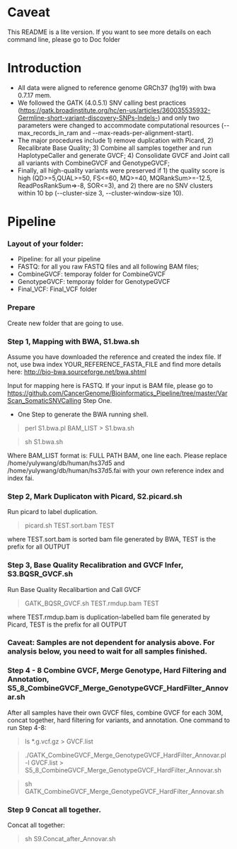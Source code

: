 # Caveat

  This README is a lite version. If you want to see more details on each command line, please go to Doc folder

# Introduction
- All data were aligned to reference genome GRCh37 (hg19) with bwa 0.7.17 mem. <br>
- We followed the GATK (4.0.5.1) SNV calling best practices (https://gatk.broadinstitute.org/hc/en-us/articles/360035535932-Germline-short-variant-discovery-SNPs-Indels-) and only two parameters were changed to accommodate computational resources (--max_records_in_ram and --max-reads-per-alignment-start). <br>
- The major procedures include 1) remove duplication with Picard, 2) Recalibrate Base Quality; 3) Combine all samples together and run HaplotypeCaller and generate GVCF; 4) Consolidate GVCF and Joint call all variants with CombineGVCF and GenotypeGVCF; <br>
- Finally, all high-quality variants were preserved if 1) the quality score is high (QD>=5,QUAL>=50, FS<=60, MQ>=40, MQRankSum>=-12.5, ReadPosRankSum=>-8, SOR<=3),  and 2) there are no SNV clusters within 10 bp (--cluster-size 3, --cluster-window-size 10). 

# Pipeline
### Layout of your folder:
- Pipeline: for all your pipeline
- FASTQ: for all you raw FASTQ files and all following BAM files;
- CombineGVCF: temporay folder for CombineGVCF 
- GenotypeGVCF: temporay folder for GenotypeGVCF
- Final_VCF:  Final_VCF folder

### Prepare

Create new folder that are going to use. 

### Step 1, Mapping with BWA, S1.bwa.sh
Assume you have downloaded the reference and created the index file. If not, use bwa index YOUR_REFERENCE_FASTA_FILE and find more details here: http://bio-bwa.sourceforge.net/bwa.shtml

Input for mapping here is FASTQ. If your input is BAM file, please go to https://github.com/CancerGenome/Bioinformatics_Pipeline/tree/master/VarScan_SomaticSNVCalling Step One.

- One Step to generate the BWA running shell.

> perl S1.bwa.pl BAM_LIST > S1.bwa.sh

> sh S1.bwa.sh 

Where BAM_LIST format is: FULL PATH BAM, one line each. 
Please replace /home/yulywang/db/human/hs37d5 and /home/yulywang/db/human/hs37d5.fai with your own reference index and index fai.

### Step 2, Mark Duplicaton with Picard, S2.picard.sh

Run picard to label duplication.

> picard.sh TEST.sort.bam TEST

where TEST.sort.bam is sorted bam file generated by BWA, TEST is the prefix for all OUTPUT

### Step 3, Base Quality Recalibration and GVCF Infer, S3.BQSR_GVCF.sh

Run Base Quality Recalibartion and Call GVCF 

> GATK_BQSR_GVCF.sh TEST.rmdup.bam TEST

where TEST.rmdup.bam is duplication-labelled bam file generated by Picard, TEST is the prefix for all OUTPUT

### Caveat: Samples are not dependent for analysis above. For analysis below, you need to wait for all samples finished.

### Step 4 - 8 Combine GVCF, Merge Genotype, Hard Filtering and Annotation, S5_8_CombineGVCF_Merge_GenotypeGVCF_HardFilter_Annovar.sh

After all samples have their own GVCF files, combine GVCF for each 30M, concat together, hard filtering for variants, and annotation. One command to run Step 4-8:

> ls *.g.vcf.gz > GVCF.list

> ./GATK_CombineGVCF_Merge_GenotypeGVCF_HardFilter_Annovar.pl -l GVCF.list > S5_8_CombineGVCF_Merge_GenotypeGVCF_HardFilter_Annovar.sh

> sh GATK_CombineGVCF_Merge_GenotypeGVCF_HardFilter_Annovar.sh

### Step 9 Concat all together.

Concat all together: 
> sh S9.Concat_after_Annovar.sh
